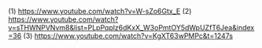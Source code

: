 (1)
https://www.youtube.com/watch?v=W-sZo6Gtx_E
(2)
https://www.youtube.com/watch?v=sTHWNPVNvm8&list=PLpPqplz6dKxX_W3oPmtOY5dWpUZfT6Jea&index=36
(3)
https://www.youtube.com/watch?v=KgXT63wPMPc&t=1247s
